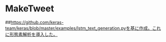# MakeTweet
##https://github.com/keras-team/keras/blob/master/examples/lstm_text_generation.pyを基に作成。これに形態素解析を導入した。

